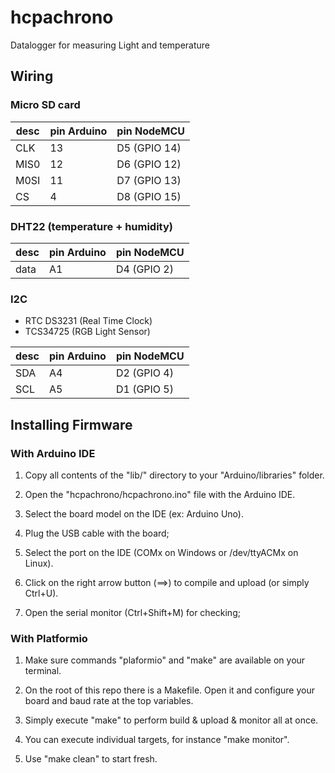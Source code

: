 
# hcpachrono

Datalogger for measuring Light and temperature

## Wiring 

### Micro SD card

desc | pin Arduino | pin NodeMCU
-----|-------------|--------------
CLK  | 13          | D5 (GPIO 14)
MIS0 | 12		   | D6 (GPIO 12)
M0SI | 11	       | D7 (GPIO 13)
CS   | 4           | D8 (GPIO 15)

### DHT22 (temperature + humidity)

desc | pin Arduino | pin NodeMCU
-----|-------------|--------------
data | A1           | D4 (GPIO 2)
 
### I2C

* RTC DS3231 (Real Time Clock)
* TCS34725 (RGB Light Sensor)

desc | pin Arduino | pin NodeMCU
-----|-------------|--------------
SDA  | A4          | D2 (GPIO 4)
SCL  | A5          | D1 (GPIO 5)

## Installing Firmware

### With Arduino IDE

1. Copy all contents of the "lib/" directory to your "Arduino/libraries" folder.

2. Open the "hcpachrono/hcpachrono.ino" file with the Arduino IDE.

3. Select the board model on the IDE (ex: Arduino Uno).

4. Plug the USB cable with the board;

5. Select the port on the IDE (COMx on Windows or /dev/ttyACMx on Linux).

6. Click on the right arrow button (==>) to compile and upload (or simply Ctrl+U).

7. Open the serial monitor (Ctrl+Shift+M) for checking;

### With Platformio

1. Make sure commands "plaformio" and "make" are available on your terminal.

2. On the root of this repo there is a Makefile. Open it and configure your board and baud rate at the top variables.

3. Simply execute "make" to perform build & upload & monitor all at once.

4. You can execute individual targets, for instance "make monitor".

5. Use "make clean" to start fresh.

